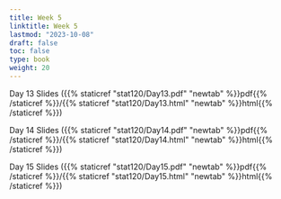 ```yaml
---
title: Week 5 
linktitle: Week 5
lastmod: "2023-10-08"
draft: false  
toc: false  
type: book  
weight: 20
---
```



Day 13 Slides ({{% staticref "stat120/Day13.pdf" "newtab" %}}pdf{{% /staticref %}}/{{% staticref "stat120/Day13.html" "newtab" %}}html{{% /staticref %}})


Day 14 Slides ({{% staticref "stat120/Day14.pdf" "newtab" %}}pdf{{% /staticref %}}/{{% staticref "stat120/Day14.html" "newtab" %}}html{{% /staticref %}})


Day 15 Slides ({{% staticref "stat120/Day15.pdf" "newtab" %}}pdf{{% /staticref %}}/{{% staticref "stat120/Day15.html" "newtab" %}}html{{% /staticref %}})


